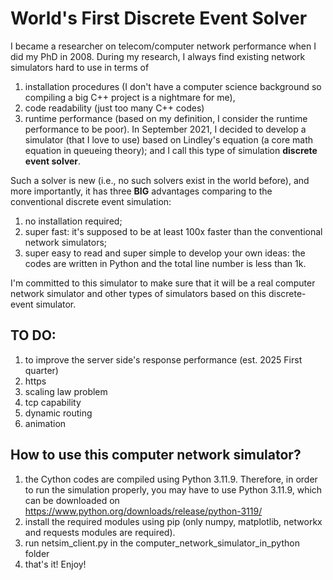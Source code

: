 # World's First Discrete Event Solver

I became a researcher on telecom/computer network performance when I did my PhD in 2008. During my research, I always find existing network simulators hard to use in terms of 
1. installation procedures (I don't have a computer science background so compiling a big C++ project is a nightmare for me), 
2. code readability (just too many C++ codes)
3. runtime performance (based on my definition, I consider the runtime performance to be poor).
In September 2021, I decided to develop a simulator (that I love to use) based on Lindley's equation (a core math equation in queueing theory); and I call this type of simulation **discrete event solver**.

Such a solver is new (i.e., no such solvers exist in the world before), and more importantly, it has three **BIG** advantages comparing to the conventional discrete event simulation:
1. no installation required;
2. super fast: it's supposed to be at least 100x faster than the conventional network simulators;
3. super easy to read and super simple to develop your own ideas: the codes are written in Python and the total line number is less than 1k.

I'm committed to this simulator to make sure that it will be a real computer network simulator and other types of simulators based on this discrete-event simulator. 

## TO DO:
1. to improve the server side's response performance (est. 2025 First quarter)
2. https
3. scaling law problem
4. tcp capability
5. dynamic routing
6. animation

## How to use this computer network simulator?
1. the Cython codes are compiled using Python 3.11.9. Therefore, in order to run the simulation properly, you may have to use Python 3.11.9, which can be downloaded on https://www.python.org/downloads/release/python-3119/
2. install the required modules using pip (only numpy, matplotlib, networkx and requests modules are required).
3. run netsim_client.py in the computer_network_simulator_in_python folder
4. that's it! Enjoy!
